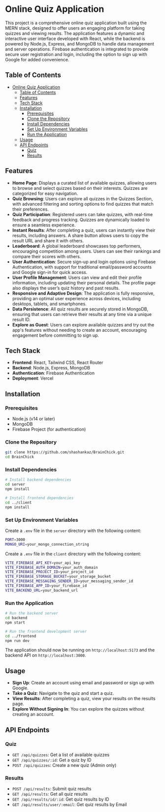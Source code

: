 # Online Quiz Application

This project is a comprehensive online quiz application built using the MERN stack, designed to offer users an engaging platform for taking quizzes and viewing results. The application features a dynamic and interactive user interface developed with React, while the backend is powered by Node.js, Express, and MongoDB to handle data management and server operations. Firebase authentication is integrated to provide secure user registration and login, including the option to sign up with Google for added convenience.

## Table of Contents

- [Online Quiz Application](#online-quiz-application)
  - [Table of Contents](#table-of-contents)
  - [Features](#features)
  - [Tech Stack](#tech-stack)
  - [Installation](#installation)
    - [Prerequisites](#prerequisites)
    - [Clone the Repository](#clone-the-repository)
    - [Install Dependencies](#install-dependencies)
    - [Set Up Environment Variables](#set-up-environment-variables)
    - [Run the Application](#run-the-application)
  - [Usage](#usage)
  - [API Endpoints](#api-endpoints)
    - [Quiz](#quiz)
    - [Results](#results)

## Features

- **Home Page**: Displays a curated list of available quizzes, allowing users to browse and select quizzes based on their interests. Quizzes are categorized for easy navigation.
- **Quiz Browsing**: Users can explore all quizzes in the Quizzes Section, with advanced filtering and sorting options to find quizzes that match their preferences.
- **Quiz Participation**: Registered users can take quizzes, with real-time feedback and progress tracking. Quizzes are dynamically loaded to ensure a seamless experience.
- **Instant Results**: After completing a quiz, users can instantly view their results, including answers. A share button allows users to copy the result URL and share it with others.
- **Leaderboard**: A global leaderboard showcases top performers, encouraging competition among users. Users can see their rankings and compare their scores with others.
- **User Authentication**: Secure sign-up and login options using Firebase Authentication, with support for traditional email/password accounts and Google sign-in for quick access.
- **User Profile Management**: Users can view and edit their profile information, including updating their personal details. The profile page also displays the user’s quiz history and past results.
- **Responsive and Adaptive Design**: The application is fully responsive, providing an optimal user experience across devices, including desktops, tablets, and smartphones.
- **Data Persistence**: All quiz results are securely stored in MongoDB, ensuring that users can retrieve their results at any time via a unique result ID.
- **Explore as Guest**: Users can explore available quizzes and try out the app's features without needing to create an account, encouraging engagement before committing to sign up.

## Tech Stack

- **Frontend**: React, Tailwind CSS, React Router
- **Backend**: Node.js, Express, MongoDB
- **Authentication**: Firebase Authentication
- **Deployment**: Vercel

## Installation

### Prerequisites

- Node.js (v14 or later)
- MongoDB
- Firebase Project (for authentication)

### Clone the Repository

```bash
git clone https://github.com/shashankaz/BrainChick.git
cd BrainChick
```

### Install Dependencies

```bash
# Install backend dependencies
cd server
npm install

# Install frontend dependencies
cd ../client
npm install
```

### Set Up Environment Variables

Create a `.env` file in the `server` directory with the following content:

```bash
PORT=3000
MONGO_URI=your_mongo_connection_string
```

Create a `.env` file in the `client` directory with the following content:

```bash
VITE_FIREBASE_API_KEY=your_api_key
VITE_FIREBASE_AUTH_DOMAIN=your_auth_domain
VITE_FIREBASE_PROJECT_ID=your_project_id
VITE_FIREBASE_STORAGE_BUCKET=your_storage_bucket
VITE_FIREBASE_MESSAGING_SENDER_ID=your_messaging_sender_id
VITE_FIREBASE_APP_ID=your_firebase_id
VITE_BACKEND_URL=your_backend_url
```

### Run the Application

```bash
# Run the backend server
cd backend
npm start

# Run the frontend development server
cd ../frontend
npm run dev
```

The application should now be running on `http://localhost:5173` and the backend API on `http://localhost:3000`.

## Usage

- **Sign Up**: Create an account using email and password or sign up with Google.
- **Take a Quiz**: Navigate to the quiz and start a quiz.
- **View Results**: After completing a quiz, view your results on the results page.
- **Explore Without Signing In**: You can explore the quizzes without creating an account.

## API Endpoints

### Quiz

- `GET /api/quizzes`: Get a list of available quizzes
- `GET /api/quizzes/:id`: Get a quiz by ID
- `POST /api/quizzes`: Create a new quiz (Admin only)

### Results

- `POST /api/results`: Submit quiz results
- `GET /api/results`: Get all quiz results
- `GET /api/results/id/:id`: Get quiz results by ID
- `GET /api/results/user/:email`: Get quiz results by Email
